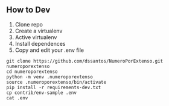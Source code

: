 ## How to Dev

1. Clone repo
2. Create a virtualenv
3. Active virtualenv
4. Install dependences
5. Copy and edit your .env file

```console
git clone https://github.com/dssantos/NumeroPorExtenso.git numeroporextenso
cd numeroporextenso
python -m venv .numeroporextenso
source .numeroporextenso/bin/activate
pip install -r requirements-dev.txt
cp contrib/env-sample .env
cat .env
```
